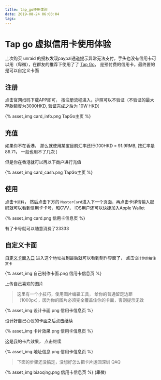 ```yaml
---
title: tap_go使用体验
date: 2019-08-24 06:03:04
tags:
---
```




# Tap go 虚拟信用卡使用体验

上次购买 unraid 的授权发现paypal通道提示异常无法支付，手头也没有信用卡可以用（卑微），在群友的推荐下使用了了 [Tap Go]([https://tapngo.com.hk](https://tapngo.com.hk/))， 是预付费的信用卡，最终要的是可以自定义卡面



## 注册

点击官网扫码下载APP即可， 按注册流程进入，护照可以不验证（不验证的最大存款额度为3000HKD, 验证完成之后为 10W HKD）

{% asset_img card_info.png TapGo主页 %}

## 充值

如果你不在香港， 那么就使用某宝目前汇率还行(100HKD = 91.9RMB,  按汇率是89.71， 一般也用不了几次 ) 

但是你在香港就可以再以下商户进行充值

{% asset_img card_cash.png TapGo主页 %}

## 使用

点击`卡资料`， 然后点击下方的 `MasterCard`进入下一个页面，再点击卡详情输入密码就可以看到信用卡卡号，和CVV， IOS用户还可以快捷加入Apple Wallet

{% asset_img card.png 信用卡信息页 %}

有了卡号就可以随意消费了23333

## 自定义卡面

[自定义卡面入口](https://tapngo.com.hk/chi/apply.html#part3) 进入这个地址拉到最后就可以看到制作界面了， 点击`设计你的拍住赏卡`

{% asset_img 自己制作卡面.png 信用卡信息页 %}

上传自己喜欢的图片

> 这里有一个小技巧，使用图片编辑工具， 给你的普通留足边距（1000px），因为你的图片必须完全覆盖住你的卡面，否则提示无效

{% asset_img 设计卡面.png 信用卡信息页 %}

设计好自己心仪的卡面之后点击继续

{% asset_img 卡片效果.png 信用卡信息页 %}

这是我的卡片效果， 点击继续

{% asset_img 地址信息.png 信用卡信息页 %}



> 下面的步骤还没搞定，没想好怎么把卡片运回深圳 QAQ

{% asset_img biaoqing.png 信用卡信息页 %} (卑微)